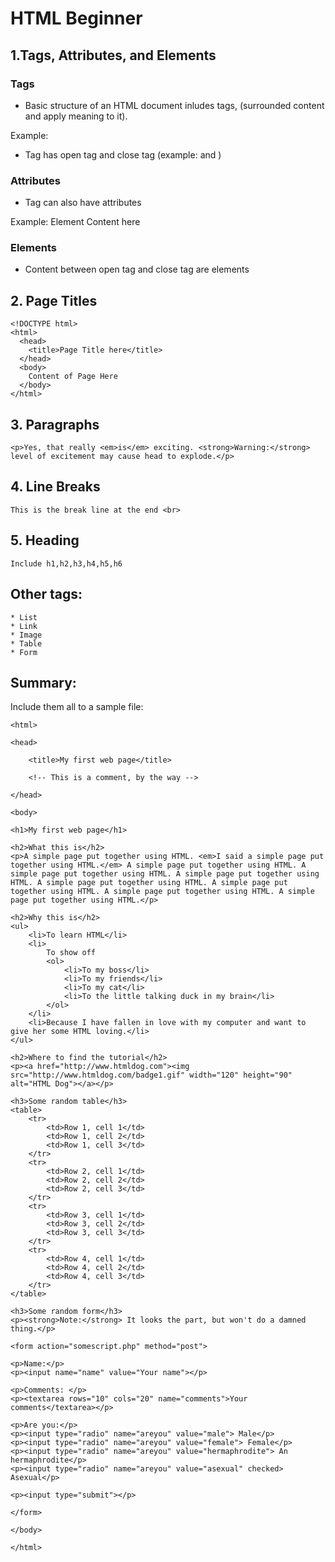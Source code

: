 # HTML Beginner

## 1.Tags, Attributes, and Elements

### Tags
* Basic structure of an HTML document inludes tags, (surrounded content and apply meaning to it).

Example: <!DOCTYPE html>

* Tag has open tag and close tag (example: <html> and </html>)

### Attributes
* Tag can also have attributes

Example: <tag attribute="value">Element Content here</tag>

### Elements

* Content between open tag and close tag  are elements


## 2. Page Titles
    <!DOCTYPE html>
    <html>
      <head>
        <title>Page Title here</title>
      </head>
      <body>
        Content of Page Here
      </body>
    </html>

## 3. Paragraphs

    <p>Yes, that really <em>is</em> exciting. <strong>Warning:</strong> level of excitement may cause head to explode.</p>

## 4. Line Breaks
    This is the break line at the end <br>

## 5. Heading
    Include h1,h2,h3,h4,h5,h6

## Other tags:
    * List
    * Link
    * Image
    * Table
    * Form

## Summary:
Include them all to a sample file:
    <!DOCTYPE html>

    <html>

    <head>

        <title>My first web page</title>

        <!-- This is a comment, by the way -->

    </head>

    <body>

    <h1>My first web page</h1>

    <h2>What this is</h2>
    <p>A simple page put together using HTML. <em>I said a simple page put together using HTML.</em> A simple page put together using HTML. A simple page put together using HTML. A simple page put together using HTML. A simple page put together using HTML. A simple page put together using HTML. A simple page put together using HTML. A simple page put together using HTML.</p>

    <h2>Why this is</h2>
    <ul>
        <li>To learn HTML</li>
        <li>
            To show off
            <ol>
                <li>To my boss</li>
                <li>To my friends</li>
                <li>To my cat</li>
                <li>To the little talking duck in my brain</li>
            </ol>
        </li>
        <li>Because I have fallen in love with my computer and want to give her some HTML loving.</li>
    </ul>

    <h2>Where to find the tutorial</h2>
    <p><a href="http://www.htmldog.com"><img src="http://www.htmldog.com/badge1.gif" width="120" height="90" alt="HTML Dog"></a></p>

    <h3>Some random table</h3>
    <table>
        <tr>
            <td>Row 1, cell 1</td>
            <td>Row 1, cell 2</td>
            <td>Row 1, cell 3</td>
        </tr>
        <tr>
            <td>Row 2, cell 1</td>
            <td>Row 2, cell 2</td>
            <td>Row 2, cell 3</td>
        </tr>
        <tr>
            <td>Row 3, cell 1</td>
            <td>Row 3, cell 2</td>
            <td>Row 3, cell 3</td>
        </tr>
        <tr>
            <td>Row 4, cell 1</td>
            <td>Row 4, cell 2</td>
            <td>Row 4, cell 3</td>
        </tr>
    </table>

    <h3>Some random form</h3>
    <p><strong>Note:</strong> It looks the part, but won't do a damned thing.</p>

    <form action="somescript.php" method="post">

    <p>Name:</p>
    <p><input name="name" value="Your name"></p>

    <p>Comments: </p>
    <p><textarea rows="10" cols="20" name="comments">Your comments</textarea></p>

    <p>Are you:</p>
    <p><input type="radio" name="areyou" value="male"> Male</p>
    <p><input type="radio" name="areyou" value="female"> Female</p>
    <p><input type="radio" name="areyou" value="hermaphrodite"> An hermaphrodite</p>
    <p><input type="radio" name="areyou" value="asexual" checked> Asexual</p>

    <p><input type="submit"></p>

    </form>

    </body>

    </html>
